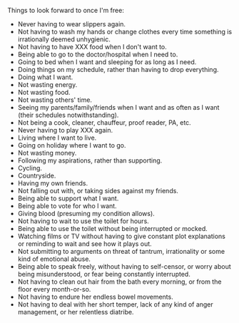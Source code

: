 Things to look forward to once I'm free:

* Never having to wear slippers again.
* Not having to wash my hands or change clothes every time something is
  irrationally deemed unhygienic.
* Not having to have XXX food when I don't want to.
* Being able to go to the doctor/hospital when I need to.
* Going to bed when I want and sleeping for as long as I need.
* Doing things on my schedule, rather than having to drop everything.
* Doing what I want.
* Not wasting energy.
* Not wasting food.
* Not wasting others' time.
* Seeing my parents/family/friends when I want and as often as I want
  (their schedules notwithstanding).
* Not being a cook, cleaner, chauffeur, proof reader, PA, etc.
* Never having to play XXX again.
* Living where I want to live.
* Going on holiday where I want to go.
* Not wasting money.
* Following my aspirations, rather than supporting.
* Cycling.
* Countryside.
* Having my own friends.
* Not falling out with, or taking sides against my friends.
* Being able to support what I want.
* Being able to vote for who I want.
* Giving blood (presuming my condition allows).
* Not having to wait to use the toilet for hours.
* Being able to use the toilet without being interrupted or mocked.
* Watching films or TV without having to give constant plot explanations
  or reminding to wait and see how it plays out.
* Not submitting to arguments on threat of tantrum, irrationality or
  some kind of emotional abuse.
* Being able to speak freely, without having to self-censor, or worry
  about being misunderstood, or fear being constantly interrupted.
* Not having to clean out hair from the bath every morning, or from the
  floor every month-or-so.
* Not having to endure her endless bowel movements.
* Not having to deal with her short temper, lack of any kind of anger
  management, or her relentless diatribe.
